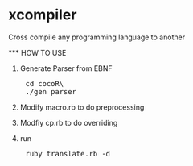 # xcompiler
Cross compile any programming language to another


*** HOW TO USE

1. Generate Parser from EBNF


<pre>
    cd cocoR\
    ./gen_parser <atg file>
</pre>

2. Modify macro.rb to do preprocessing

3. Modfiy cp.rb to do overriding

4. run
<pre>
    ruby translate.rb -d <output dir> <source code files>
</pre>